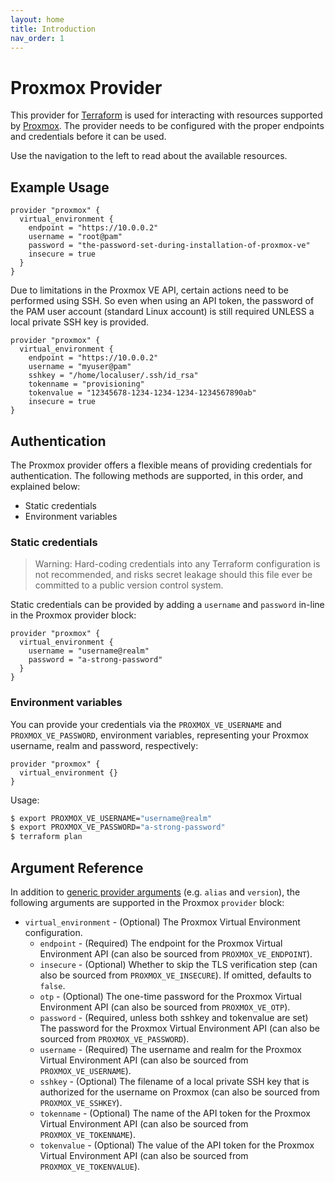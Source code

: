 ```yaml
---
layout: home
title: Introduction
nav_order: 1
---
```


# Proxmox Provider

This provider for [Terraform](https://www.terraform.io/) is used for interacting with resources supported by [Proxmox](https://www.proxmox.com/en/). The provider needs to be configured with the proper endpoints and credentials before it can be used.

Use the navigation to the left to read about the available resources.

## Example Usage

```
provider "proxmox" {
  virtual_environment {
    endpoint = "https://10.0.0.2"
    username = "root@pam"
    password = "the-password-set-during-installation-of-proxmox-ve"
    insecure = true
  }
}
```

Due to limitations in the Proxmox VE API, certain actions need to be performed using SSH. So even when using an API token, the password of the PAM user account (standard Linux account) is still required UNLESS a local private SSH key is provided.
```
provider "proxmox" {
  virtual_environment {
    endpoint = "https://10.0.0.2"
    username = "myuser@pam"
    sshkey = "/home/localuser/.ssh/id_rsa"
    tokenname = "provisioning"
    tokenvalue = "12345678-1234-1234-1234-1234567890ab"
    insecure = true
}
```

## Authentication

The Proxmox provider offers a flexible means of providing credentials for authentication. The following methods are supported, in this order, and explained below:

* Static credentials
* Environment variables

### Static credentials

> Warning: Hard-coding credentials into any Terraform configuration is not recommended, and risks secret leakage should this file ever be committed to a public version control system.

Static credentials can be provided by adding a `username` and `password` in-line in the Proxmox provider block:

```
provider "proxmox" {
  virtual_environment {
    username = "username@realm"
    password = "a-strong-password"
  }
}
```

### Environment variables

You can provide your credentials via the `PROXMOX_VE_USERNAME` and `PROXMOX_VE_PASSWORD`, environment variables, representing your Proxmox username, realm and password, respectively:

```
provider "proxmox" {
  virtual_environment {}
}
```

Usage:

```sh
$ export PROXMOX_VE_USERNAME="username@realm"
$ export PROXMOX_VE_PASSWORD="a-strong-password"
$ terraform plan
```

## Argument Reference

In addition to [generic provider arguments](https://www.terraform.io/docs/configuration/providers.html) (e.g. `alias` and `version`), the following arguments are supported in the Proxmox `provider` block:

* `virtual_environment` - (Optional) The Proxmox Virtual Environment configuration.
    * `endpoint` - (Required) The endpoint for the Proxmox Virtual Environment API (can also be sourced from `PROXMOX_VE_ENDPOINT`).
    * `insecure` - (Optional) Whether to skip the TLS verification step (can also be sourced from `PROXMOX_VE_INSECURE`). If omitted, defaults to `false`.
    * `otp` - (Optional) The one-time password for the Proxmox Virtual Environment API (can also be sourced from `PROXMOX_VE_OTP`).
    * `password` - (Required, unless both sshkey and tokenvalue are set) The password for the Proxmox Virtual Environment API (can also be sourced from `PROXMOX_VE_PASSWORD`).
    * `username` - (Required) The username and realm for the Proxmox Virtual Environment API (can also be sourced from `PROXMOX_VE_USERNAME`).
    * `sshkey` - (Optional) The filename of a local private SSH key that is authorized for the username on Proxmox (can also be sourced from `PROXMOX_VE_SSHKEY`).
    * `tokenname` - (Optional) The name of the API token for the Proxmox Virtual Environment API (can also be sourced from `PROXMOX_VE_TOKENNAME`).
    * `tokenvalue` - (Optional) The value of the API token for the Proxmox Virtual Environment API (can also be sourced from `PROXMOX_VE_TOKENVALUE`).
